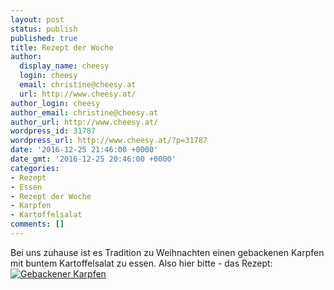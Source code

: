 ```yaml
---
layout: post
status: publish
published: true
title: Rezept der Woche
author:
  display_name: cheesy
  login: cheesy
  email: christine@cheesy.at
  url: http://www.cheesy.at/
author_login: cheesy
author_email: christine@cheesy.at
author_url: http://www.cheesy.at/
wordpress_id: 31787
wordpress_url: http://www.cheesy.at/?p=31787
date: '2016-12-25 21:46:00 +0000'
date_gmt: '2016-12-25 20:46:00 +0000'
categories:
- Rezept
- Essen
- Rezept der Woche
- Karpfen
- Kartoffelsalat
comments: []
---
```

Bei uns zuhause ist es Tradition zu Weihnachten einen gebackenen Karpfen mit buntem Kartoffelsalat zu essen. Also hier bitte - das Rezept:
[![Gebackener Karpfen](http://www.cheesy.at/wp-content/uploads/Gebackener-Karpfen.jpg)](http://www.cheesy.at/rezepte/hauptspeisen/fisch/gebackener-karpfen-mit-buntem-kartoffelsalat/)
